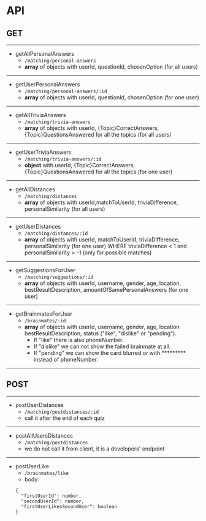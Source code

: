 
# API
## GET
----
- getAllPersonalAnswers
  - `/matching/personal-answers`
  - **array** of objects with userId, questionId, chosenOption (for all users)
-----
- getUserPersonalAnswers
  - `/matching/personal-answers/:id`
  - **array** of objects with userId, questionId, chosenOption (for one user)
-----
- getAllTriviaAnswers
  - `/matching/trivia-answers`
  - **array** of objects with userId, {Topic}CorrectAnswers, {Topic}QuestionsAnswered for all the topics (for all users)
-----
- getUserTriviaAnswers
  - `/matching/trivia-answers/:id`
  - **object** with userId, {Topic}CorrectAnswers, {Topic}QuestionsAnswered for all the topics (for one user)
------
- getAllDistances
  - `/matching/distances`
  - **array** of objects with userId,matchToUserId, triviaDifference, personalSimilarity (for all users)
------
- getUserDistances
  - `/matching/distances/:id`
  - **array** of objects with userId, matchToUserId, triviaDifference, personalSimilarity (for one user) WHERE triviaDifference < 1 and personalSimilarity > -1 (only for possible matches)
-----
- getSuggestionsForUser
  - `/matching/suggestions/:id`
  - **array** of objects with userId, username, gender, age, location, bestResultDescription, amountOfSamePersonalAnswers (for one user)
-----
- getBrainmatesForUser
  - `/brainmates/:id`
  - **array** of objects with userId, username, gender, age, location bestResultDescription, status ("like", "dislike" or "pending").
    - If "like" there is also phoneNumber.
    - If "dislike" we can not show the failed brainmate at all.
    - If "pending" we can show the card blurred or with \*\*\*\*\*\*\*\*\* instead of phoneNumber.
-----
## POST
------
- postUserDistances
  - `/matching/postdistances/:id`
  - call it after the end of each quiz
----
- postAllUsersDistances
  - `/matching/postdistances`
  - we do not call it from client, it is a developers' endpoint
-----
- postUserLike
  - `/brainmates/like`
  - body:
  ```
  {
    "firstUserId": number,
    "secondUserId": number,
    "firstUserLikesSecondUser": boolean
  }
  ```
